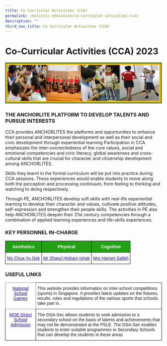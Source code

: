 ```yaml
---
title: Co Curricular Activities (CCA)
permalink: /holistic-education/co-curricular-activities-cca/
description: ""
third_nav_title: Co Curricular Activities (CCA)
---
```

Co-Curricular Activities (CCA) 2023
==============================

![Co-Curricular Activities (CCA)](/images/CCA/CCA%20Picture.jpg)

### THE ANCHORLITE PLATFORM TO DEVELOP TALENTS AND PURSUE INTERESTS

CCA provides ANCHORLITES the platforms and opportunities to enhance their personal and interpersonal development as well as their social and civic development through experiential learning Participation in CCA emphasizes the inter-connectedness of the core values, social and emotional competencies and civic literacy, global awareness and cross-cultural skills that are crucial for character and citizenship development among ANCHORLITES.

  

Skills they learnt in the formal curriculum will be put into practice during CCA sessions. These experiences would enable students to move along both the perception and processing continuum, from feeling to thinking and watching to doing respectively.

  

Through PE, ANCHORLITES develop soft skills with real-life experiential learning to develop their character and values, cultivate positive attitudes, self-expression and strengthen their people skills. The activities in PE also help ANCHORLITES deepen their 21st century competencies through a combination of applied learning experiences and life-skills experiences.

  

### KEY PERSONNEL IN-CHARGE

<style type="text/css">
.tg  {border-collapse:collapse;border-spacing:0;}
.tg td{border-color:black;border-style:solid;border-width:1px;font-family:Arial, sans-serif;font-size:14px;
  overflow:hidden;padding:10px 5px;word-break:normal;}
.tg th{border-color:black;border-style:solid;border-width:1px;font-family:Arial, sans-serif;font-size:14px;
  font-weight:normal;overflow:hidden;padding:10px 5px;word-break:normal;}
.tg .tg-xn89{background-color:#22A114;color:#FBFFFA;font-weight:bold;text-align:center;vertical-align:middle}
.tg .tg-fskk{background-color:#FBFFFA;color:#21088A;font-weight:bold;text-align:center;text-decoration:underline;vertical-align:top}
</style>
<table class="tg">
<thead>
  <tr>
    <th class="tg-xn89"><span style="color:#FBFFFA;background-color:#22A114">Aesthetics</span></th>
    <th class="tg-xn89"><span style="color:#FBFFFA;background-color:#22A114">Physical</span></th>
    <th class="tg-xn89"><span style="color:#FBFFFA;background-color:#22A114">Cognitive</span></th>
  </tr>
</thead>
<tbody>
  <tr>
    <td class="tg-fskk"><a href="mailto:chua_yu_gek@schools.gov.sg"><span style="font-weight:500;text-decoration:underline;color:#21088A">Ms Chua Yu Gek</span></a></td>
    <td class="tg-fskk"><a href="mailto:chua_yu_gek@schools.gov.sg"><span style="font-weight:500;text-decoration:underline;color:#21088A">Mr Sharul Hisham Ishak</span></a></td>
    <td class="tg-fskk"><a href="mailto:hariani_salleh@schools.gov.sg"><span style="font-weight:500;text-decoration:underline;color:#21088A">Mrs Hariani Salleh</span></a></td>
  </tr>
</tbody>
</table>

### USEFUL LINKS

<style type="text/css">
.tg  {border-collapse:collapse;border-spacing:0;}
.tg td{border-color:black;border-style:solid;border-width:1px;font-family:Arial, sans-serif;font-size:14px;
  overflow:hidden;padding:10px 5px;word-break:normal;}
.tg th{border-color:black;border-style:solid;border-width:1px;font-family:Arial, sans-serif;font-size:14px;
  font-weight:normal;overflow:hidden;padding:10px 5px;word-break:normal;}
.tg .tg-g70e{background-color:#FFF;border-color:inherit;color:#21088A;font-weight:bold;text-align:center;text-decoration:underline;
  vertical-align:top}
.tg .tg-zr06{background-color:#FFF;text-align:left;vertical-align:middle}
.tg .tg-0pyt{background-color:#FFF;color:#21088A;font-weight:bold;text-align:center;text-decoration:underline;vertical-align:top}
</style>
<table class="tg">
<thead>
  <tr>
    <th class="tg-g70e"><a href="https://nsg.moe.edu.sg/"><span style="font-weight:500;text-decoration:none;color:#21088A">National School Games</span></a></th>
    <th class="tg-zr06">This website provides information on inter-school competitions (sports) in Singapore. It provides latest updates on the fixtures, results, rules and regulations of the various sports that schools take part in.</th>
  </tr>
</thead>
<tbody>
  <tr>
    <td class="tg-0pyt"><a href="https://www.moe.gov.sg/secondary/dsa"><span style="font-weight:500;text-decoration:underline;color:#21088A">MOE Direct School Admission</span></a></td>
    <td class="tg-zr06">The DSA-Sec allows students to seek admission to a secondary school on the basis of talents and achievements that may not be demonstrated at the PSLE. The DSA-Sec enables students to enter suitable programmes in Secondary Schools that can develop the students in these areas</td>
  </tr>
</tbody>
</table>